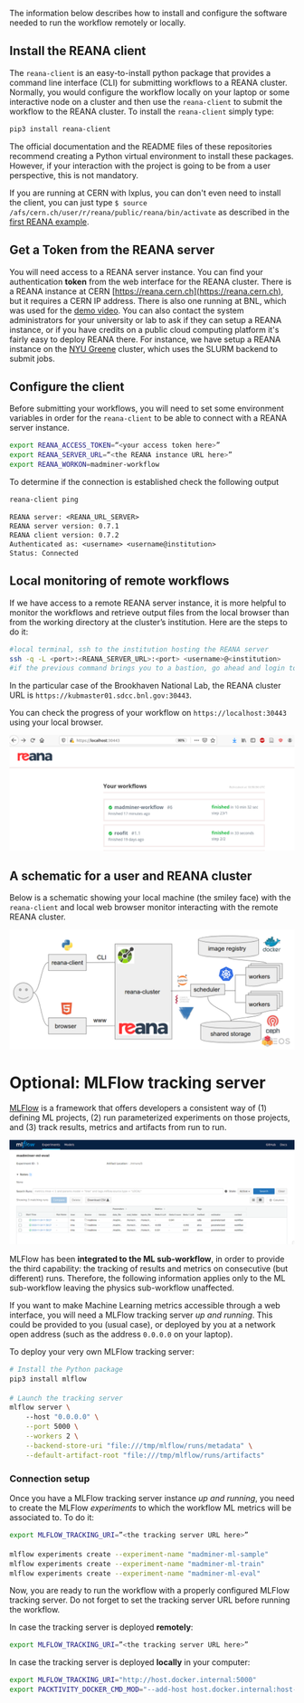 
The information below describes how to install and configure the software needed to run the workflow remotely or locally.

## Install the REANA client

The `reana-client` is an easy-to-install python package that provides a command line interface (CLI) for submitting workflows to a REANA cluster. Normally, you would configure the workflow locally on your laptop or some interactive node on a cluster and then use the `reana-client` to submit the workflow to the REANA cluster. To install the `reana-client` simply type:

```bash
pip3 install reana-client
```

The official documentation and the README files of these repositories recommend creating a Python virtual environment to install these packages. However, if your interaction with the project is going to be from a user perspective, this is not mandatory.

If you are running at CERN with lxplus, you can don't even need to install the client, you can just type `$ source /afs/cern.ch/user/r/reana/public/reana/bin/activate` as described in the [first REANA example](http://docs.reana.io/getting-started/first-example/). 


## Get a Token from the REANA server 

You will need access to a REANA server instance. You can find your authentication **token** from the web interface for the REANA cluster. 
There is a REANA instance at CERN [https://reana.cern.ch](https://reana.cern.ch), but it requires a CERN IP address. There is also one running at BNL, which was used for the [demo video](demo_video). You can also contact the system administrators for your university or lab to ask if they can setup a REANA instance, or if you have credits on a public cloud computing platform it's fairly easy to deploy REANA there. For instance, we have setup a REANA instance on the [NYU Greene](https://www.nyu.edu/research/navigating-research-technology/nyu-greene.html) cluster, which uses the SLURM backend to submit jobs. 

## Configure the client

Before submitting your workflows, you will  need to set some environment variables in order for the `reana-client` to be able to connect with a REANA server instance. 

```bash 
export REANA_ACCESS_TOKEN=“<your access token here>”
export REANA_SERVER_URL=“<the REANA instance URL here>”
export REANA_WORKON=madminer-workflow
```

To determine if the connection is established check the following output

```bash
reana-client ping
```
```
REANA server: <REANA_URL_SERVER>
REANA server version: 0.7.1
REANA client version: 0.7.2
Authenticated as: <username> <username@institution>
Status: Connected
```

## Local monitoring of remote workflows

If we have access to a remote REANA server instance, it is more helpful to monitor the workflows and retrieve output files from the local browser than from the working directory at the cluster’s institution. Here are the steps to do it:

```bash
#local terminal, ssh to the institution hosting the REANA server
ssh -q -L <port>:<REANA_SERVER_URL>:<port> <username>@<institution>
#if the previous command brings you to a bastion, go ahead and login to your workspace
```

In the particular case of the Brookhaven National Lab, the REANA cluster URL is `https://kubmaster01.sdcc.bnl.gov:30443`.

You can check the progress of your workflow on `https://localhost:30443` using your local browser.

![](../images/mm-reana-workflows.png)


## A schematic for a user and REANA cluster

Below is a schematic showing your local machine (the smiley face) with the `reana-client` and local web browser monitor interacting with the remote REANA cluster.

![](../images/reana-platform-20181202.png)


# Optional: MLFlow tracking server

[MLFlow](https://mlflow.org) is a framework that offers developers a consistent way of (1) defining ML projects, (2) run parameterized experiments on those projects, and (3) track results, metrics and artifacts from run to run.

![](../images/mlflow_screenshot.png)

MLFlow has been **integrated to the ML sub-workflow**, in order to provide the third capability: the tracking of results and metrics on consecutive (but different) runs. Therefore, the following information applies only to the ML sub-workflow leaving the physics sub-workflow unaffected.

If you want to make Machine Learning metrics accessible through a web interface, you will need a MLFlow tracking server _up and running_. This could be provided to you (usual case), or deployed by you at a network open address (such as the address `0.0.0.0` on your laptop).

To deploy your very own MLFlow tracking server:

```bash
# Install the Python package
pip3 install mlflow

# Launch the tracking server
mlflow server \                                                 
    --host "0.0.0.0" \
    --port 5000 \
    --workers 2 \
    --backend-store-uri "file:///tmp/mlflow/runs/metadata" \
    --default-artifact-root "file:///tmp/mlflow/runs/artifacts"
```

### Connection setup

Once you have a MLFlow tracking server instance _up and running_, you need to create the MLFlow _experiments_ to which the workflow ML metrics will be associated to. To do it:

```bash
export MLFLOW_TRACKING_URI=”<the tracking server URL here>”

mlflow experiments create --experiment-name "madminer-ml-sample"
mlflow experiments create --experiment-name "madminer-ml-train"
mlflow experiments create --experiment-name "madminer-ml-eval"
```

Now, you are ready to run the workflow with a properly configured MLFlow tracking server. Do not forget to set the tracking server URL before running the workflow.

In case the tracking server is deployed **remotely**:
```bash
export MLFLOW_TRACKING_URI=”<the tracking server URL here>”
```

In case the tracking server is deployed **locally** in your computer:
```bash
export MLFLOW_TRACKING_URI="http://host.docker.internal:5000"
export PACKTIVITY_DOCKER_CMD_MOD="--add-host host.docker.internal:host-gateway" # Only if you are on linux
```
